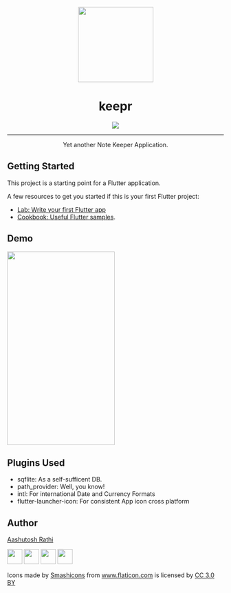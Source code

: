<p align="center"><img src="https://image.flaticon.com/icons/svg/138/138814.svg" align="center" width="175"></p>
<h1 align="center">keepr</h1>

<p align="center">
<a href="https://travis-ci.com/aashutoshrathi/keepr-flutter"><img src="https://travis-ci.com/aashutoshrathi/keepr-flutter.svg?token=x5wHaKpXyy9apivkjrhr&branch=master" align="center"></a>
</p>
<hr>
<p align="center">Yet another Note Keeper Application.</p>

## Getting Started

This project is a starting point for a Flutter application.

A few resources to get you started if this is your first Flutter project:

- [Lab: Write your first Flutter app](https://flutter.io/docs/get-started/codelab)
- [Cookbook: Useful Flutter samples](https://flutter.io/docs/cookbook).

## Demo

<img width="250" height="450" src="https://raw.githubusercontent.com/aashutoshrathi/keepr-flutter/master/demos/demo.gif?token=AUN5glh934WfKmYtVZumQbK9KuxDeS2mks5cHKbWwA%3D%3D" />

## Plugins Used

- sqflite: As a self-sufficent DB.
- path_provider: Well, you know!
- intl: For international Date and Currency Formats
- flutter-launcher-icon: For consistent App icon cross platform

## Author

[Aashutosh Rathi](https://github.com/aashutoshrathi)

[<img src="https://image.flaticon.com/icons/svg/185/185961.svg" width="35" padding="10">](https://twitter.com/AashutoshRathi)
[<img src="https://image.flaticon.com/icons/svg/185/185964.svg" width="35" padding="10">](https://linkedin.com/in/aashutoshrathi)
[<img src="https://image.flaticon.com/icons/svg/185/185981.svg" width="35" padding="10">](https://www.facebook.com/aashutoshrathi)
[<img src="https://image.flaticon.com/icons/svg/985/985680.svg" width="35" padding="10">](https://www.paypal.me/AashutoshRathi)

<div>Icons made by <a href="https://www.flaticon.com/authors/smashicons" title="Smashicons">Smashicons</a> from <a href="https://www.flaticon.com/" title="Flaticon">www.flaticon.com</a> is licensed by <a href="http://creativecommons.org/licenses/by/3.0/" title="Creative Commons BY 3.0" target="_blank">CC 3.0 BY</a></div>
